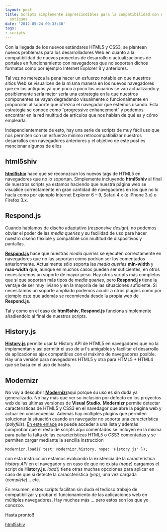 ```yaml
---
layout: post
title: Scripts simplemente imprescindibles para la compatibilidad con navegadores
  antiguos
date: '2012-05-24 09:33:30'
tags:
- scripts
---
```



Con la llegada de los nuevos estándares HTML5 y CSS3, se plantean nuevos problemas para los desarrolladores Web en cuanto a la compatibilidad de nuevos proyectos de desarrollo o actualizaciones de portales en funcionamiento con navegadores que no soportan dichos formatos como por ejemplo Internet Explorer 8 y anteriores.

Tal vez no merezca la pena hacer un esfuerzo notable en que nuestros sitios Web se visualicen de la misma manera en los nuevos navegadores que en los antiguos ya que poco a poco los usuarios se van actualizando y posiblemente sería mejor sería una estrategia en la que nuestros componentes se vayan degradando visualmente o funcionalmente en proporción al soporte que ofrezca el navegador que estemos usando. Esta estrategia se conoce como “progressive enhancement” y podemos encontrar en la red multitud de artículos que nos hablan de qué es y cómo emplearla.

Independientemente de esto, hay una serie de scripts de muy fácil uso que nos permiten con un esfuerzo mínimo retrocompatibilizar nuestros desarrollos con navegadores anteriores y el objetivo de este post es mencionar algunos de ellos


## html5shiv

**[html5shiv](https://github.com/aFarkas/html5shiv "html5shiv")** hace que se reconozcan los nuevos tags de HTML5 en navegadores que no lo soportan. Simplemente incluyendo **html5shiv** al final de nuestros scripts ya estamos haciendo que nuestra página web se visualice correctamente en gran cantidad de navegadores en los que no lo hacía como por ejemplo Internet Explorer 6 – 9, Safari 4.x (e iPhone 3.x) o Firefox 3.x.


## Respond.js

Cuando hablamos de diseño adaptativo (*responsive design*), no podemos obviar el poder de las *media queries* y su facilidad de uso para hacer nuestro diseño flexible y compatible con multitud de dispositivos y pantallas.

**[Respond.js](https://github.com/scottjehl/Respond "respond.js")** hace que nuestras *media queries* se ejecuten correctamente en navegadores que no las soportan como podrían ser los comentados anteriormente. Actualmente sólo soporta las *media queries* **min-width** y **max-width** que, aunque en muchos casos pueden ser suficientes, en otros necesitaremos un soporte de mayor peso. Hay otros scripts más completos que sí que soportan más tipos de *media queries*, pero **Respond.js** tiene la ventaje de ser muy liviano y en la mayoría de las situaciones suficiente. Si necesitamos un soporte ampliado podemos acudir a otros plugins como por ejemplo [este](http://code.google.com/p/css3-mediaqueries-js/ "css3-mediaqueries-js") que además se recomienda desde la propia web de **Respond.js**.

Tal y como en el caso de **html5shiv**, **Respond.js** funciona simplemente añadiendolo al final de nuestros scripts.


## History.js

[**History.js**](https://github.com/balupton/History.js/ "History.js") permite usar la History API de HTML5 en navegadores que no la implementan y así permitir el uso de url´s amigables y facilitar el desarrollo de aplicaciones ajax compatibles con el máximo de navegadores posible. Hay una versión para navegadores HTML5 y otra para HTML5 + HTML4 que se basa en el uso de hashs.


## Modernizr

No voy a descubrir [**Modernizr**](http://modernizr.com/ "Modernizr")aquí porque su uso es sin duda ya generalizado. No hay más que ver su inclusión por defecto en los proyectos web de las últimas versiones de **Visual Studio.** **Modernizr** permite detectar características de HTML5 y CSS3 en el navedagor que abre la página web y actuar en consecuencia. Además hay múltiples plugins que permiten solucionar la situación cuando un navegador no soporta una característica (*polyfills*). [En este enlace](https://github.com/Modernizr/Modernizr/wiki/HTML5-Cross-browser-Polyfills "Polyfills") se puede acceder a una lista y además comprobar que el resto de scripts aqui comentados se incluyen en la misma para paliar la falta de las características HTML5 o CSS3 comentadas y se permiten cargar mediante la sencilla instruccion

```language-javascript
Modernizr.load({ test: Modernizr.history, nope: 'History.js' });
```

con esta instrucción estamos evaluando la existencia de la característica *history API* en el navegador y en caso de que no exista (*nope*) cargamos el script de **History.js**. *load()* tiene otras muchas opcciones para aplicar en caso de que sí detecte la caraccterística (*yep*), una vez cargada (*complete*)… etc.

En resumen, estos scripts facilitan sin duda el tedioso trabajo de compatibilizar y probar el funcionamiento de las aplicaciones web en múltiples navegadores. Hay muchos más … pero estos son los que yo conozco.

Hasta pronto!!

[<span>html5shiv</span>](http://code.google.com/p/html5shiv/)


